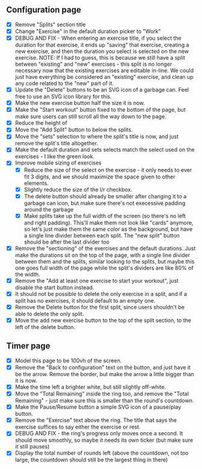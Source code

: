 ## Configuration page

-   [x] Remove "Splits" section title
-   [x] Change "Exercise" in the default duration picker to "Work"
-   [x] DEBUG AND FIX - When entering an exercise title, if you select the
        duration for that exercise, it ends up "saving" that exercise, creating
        a new exercise, and then the duration you select is selected on the new
        exercise. NOTE: If I had to guess, this is because we still have a split
        between "existing" and "new" exercises - this split is no longer
        necessary now that the existing exercises are editable in-line. We could
        just have everything be considered an "existing" exercise, and clean up
        any code related to the "new" part of it.
-   [x] Update the "Delete" buttons to be an SVG icon of a garbage can. Feel
        free to use an SVG icon library for this.
-   [x] Make the new exercise button half the size it is now.
-   [x] Make the "Start workout" button fixed to the bottom of the page, but
        make sure users can still scroll all the way down to the page.
-   [x] Reduce the height of
-   [x] Move the "Add Split" button to below the splits.
-   [x] Move the "sets" selection to where the split's title is now, and just
        remove the split's title altogether.
-   [x] Make the default duration and sets selects match the select used on the
        exercises - I like the green look.
-   [x] Improve mobile sizing of exercises
    -   [x] Reduce the size of the select on the exercise - it only needs to
            ever fit 3 digits, and we should maximize the space given to other
            elements.
    -   [x] Slightly reduce the size of the l/r checkbox.
    -   [x] The delete button should already be smaller after changing it to a
            garbage can icon, but make sure there's not execessive padding
            around the garbage
    -   [x] Make splits take up the full width of the screen (so there's no left
            and right padding). This'll make them not look like "cards" anymore,
            so let's just make them the same color as the background, but have a
            single line divider between each split. The "new split" button
            should be after the last divider too
-   [x] Remove the "sectioning" of the exercises and the default durations. Just
        make the durations sit on the top of the page, with a single line
        divider between them and the splits, similar looking to the splits, but
        maybe this one goes full width of the page while the split's dividers
        are like 80% of the width.
-   [x] Remove the "Add at least one exercise to start your workout", just
        disable the start button instead.
-   [x] It should not be possible to delete the only exercise in a split, and if
        a split has no exercises, it should default to an empty one.
-   [x] Remove the Delete button for the first split, since users shouldn't be
        able to delete the only split.
-   [x] Move the add new exercise button to the top of the split section, to the
        left of the delete button.

## Timer page

-   [x] Model this page to be 100vh of the screen.
-   [x] Remove the "Back to configuration" text on the button, and just have it
        be the arrow. Remove the border, but make the arrow a little bigger than
        it is now.
-   [x] Make the time left a brighter white, but still slightly off-white.
-   [x] Move the "Total Remaining" inside the ring too, and remove the "Total
        Remaining" - just make sure this is smaller than the round's countdown.
-   [x] Make the Pause/Resume button a simple SVG icon of a pause/play button.
-   [x] Remove the "Exercise" text above the ring. The title that says the
        exercise suffices to say either the exercise or rest.
-   [x] DEBUG AND FIX - the ring's progress only moves once a second. It should
        move smoothly, so maybe it needs its own ticker (but make sure it still
        pauses)
-   [x] Display the total number of rounds left (above the countdown, not too
        large, the countdown should still be the largest thing in there)
